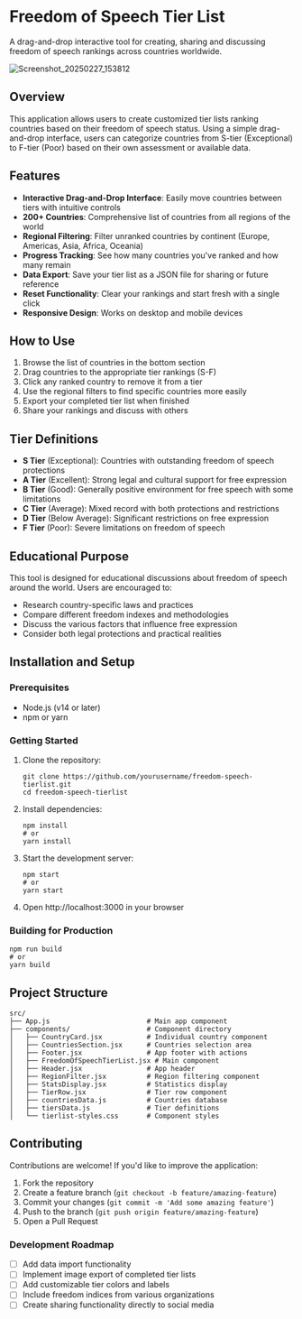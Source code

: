 # Freedom of Speech Tier List

A drag-and-drop interactive tool for creating, sharing and discussing freedom of speech rankings across countries worldwide.

![Screenshot_20250227_153812](https://github.com/user-attachments/assets/176d95ae-ba32-4eb4-a36d-833eb4fab89d)


## Overview

This application allows users to create customized tier lists ranking countries based on their freedom of speech status. Using a simple drag-and-drop interface, users can categorize countries from S-tier (Exceptional) to F-tier (Poor) based on their own assessment or available data.

## Features

- **Interactive Drag-and-Drop Interface**: Easily move countries between tiers with intuitive controls
- **200+ Countries**: Comprehensive list of countries from all regions of the world
- **Regional Filtering**: Filter unranked countries by continent (Europe, Americas, Asia, Africa, Oceania)
- **Progress Tracking**: See how many countries you've ranked and how many remain
- **Data Export**: Save your tier list as a JSON file for sharing or future reference
- **Reset Functionality**: Clear your rankings and start fresh with a single click
- **Responsive Design**: Works on desktop and mobile devices

## How to Use

1. Browse the list of countries in the bottom section
2. Drag countries to the appropriate tier rankings (S-F)
3. Click any ranked country to remove it from a tier
4. Use the regional filters to find specific countries more easily
5. Export your completed tier list when finished
6. Share your rankings and discuss with others

## Tier Definitions

- **S Tier** (Exceptional): Countries with outstanding freedom of speech protections
- **A Tier** (Excellent): Strong legal and cultural support for free expression
- **B Tier** (Good): Generally positive environment for free speech with some limitations
- **C Tier** (Average): Mixed record with both protections and restrictions
- **D Tier** (Below Average): Significant restrictions on free expression
- **F Tier** (Poor): Severe limitations on freedom of speech

## Educational Purpose

This tool is designed for educational discussions about freedom of speech around the world. Users are encouraged to:

- Research country-specific laws and practices
- Compare different freedom indexes and methodologies
- Discuss the various factors that influence free expression
- Consider both legal protections and practical realities

## Installation and Setup

### Prerequisites

- Node.js (v14 or later)
- npm or yarn

### Getting Started

1. Clone the repository:
   ```
   git clone https://github.com/yourusername/freedom-speech-tierlist.git
   cd freedom-speech-tierlist
   ```

2. Install dependencies:
   ```
   npm install
   # or
   yarn install
   ```

3. Start the development server:
   ```
   npm start
   # or
   yarn start
   ```

4. Open http://localhost:3000 in your browser

### Building for Production

```
npm run build
# or
yarn build
```

## Project Structure

```
src/
├── App.js                        # Main app component
├── components/                   # Component directory
│   ├── CountryCard.jsx           # Individual country component
│   ├── CountriesSection.jsx      # Countries selection area
│   ├── Footer.jsx                # App footer with actions
│   ├── FreedomOfSpeechTierList.jsx # Main component
│   ├── Header.jsx                # App header
│   ├── RegionFilter.jsx          # Region filtering component
│   ├── StatsDisplay.jsx          # Statistics display
│   ├── TierRow.jsx               # Tier row component
│   ├── countriesData.js          # Countries database
│   ├── tiersData.js              # Tier definitions
│   └── tierlist-styles.css       # Component styles
```

## Contributing

Contributions are welcome! If you'd like to improve the application:

1. Fork the repository
2. Create a feature branch (`git checkout -b feature/amazing-feature`)
3. Commit your changes (`git commit -m 'Add some amazing feature'`)
4. Push to the branch (`git push origin feature/amazing-feature`)
5. Open a Pull Request

### Development Roadmap

- [ ] Add data import functionality
- [ ] Implement image export of completed tier lists
- [ ] Add customizable tier colors and labels
- [ ] Include freedom indices from various organizations
- [ ] Create sharing functionality directly to social media
